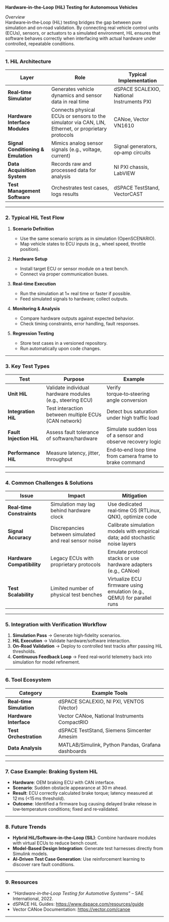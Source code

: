 **Hardware‑in-the‑Loop (HiL) Testing for Autonomous Vehicles**

*Overview*  
Hardware‑in‑the‑Loop (HiL) testing bridges the gap between pure simulation and on‑road validation. By connecting real vehicle control units (ECUs), sensors, or actuators to a simulated environment, HiL ensures that software behaves correctly when interfacing with actual hardware under controlled, repeatable conditions.

---

### 1. HiL Architecture

| Layer | Role | Typical Implementation |
|-------|------|------------------------|
| **Real‑time Simulator** | Generates vehicle dynamics and sensor data in real time | dSPACE SCALEXIO, National Instruments PXI |
| **Hardware Interface Modules** | Connects physical ECUs or sensors to the simulator via CAN, LIN, Ethernet, or proprietary protocols | CANoe, Vector VN1610 |
| **Signal Conditioning & Emulation** | Mimics analog sensor signals (e.g., voltage, current) | Signal generators, op‑amp circuits |
| **Data Acquisition System** | Records raw and processed data for analysis | NI PXI chassis, LabVIEW |
| **Test Management Software** | Orchestrates test cases, logs results | dSPACE TestStand, VectorCAST |

---

### 2. Typical HiL Test Flow

1. **Scenario Definition**  
   - Use the same scenario scripts as in simulation (OpenSCENARIO).
   - Map vehicle states to ECU inputs (e.g., wheel speed, throttle position).

2. **Hardware Setup**  
   - Install target ECU or sensor module on a test bench.
   - Connect via proper communication buses.

3. **Real‑time Execution**  
   - Run the simulation at 1× real time or faster if possible.
   - Feed simulated signals to hardware; collect outputs.

4. **Monitoring & Analysis**  
   - Compare hardware outputs against expected behavior.
   - Check timing constraints, error handling, fault responses.

5. **Regression Testing**  
   - Store test cases in a versioned repository.
   - Run automatically upon code changes.

---

### 3. Key Test Types

| Test | Purpose | Example |
|------|---------|--------|
| **Unit HiL** | Validate individual hardware modules (e.g., steering ECU) | Verify torque‑to‑steering angle conversion |
| **Integration HiL** | Test interaction between multiple ECUs (CAN network) | Detect bus saturation under high traffic load |
| **Fault Injection HiL** | Assess fault tolerance of software/hardware | Simulate sudden loss of a sensor and observe recovery logic |
| **Performance HiL** | Measure latency, jitter, throughput | End‑to‑end loop time from camera frame to brake command |

---

### 4. Common Challenges & Solutions

| Issue | Impact | Mitigation |
|-------|--------|------------|
| **Real‑time Constraints** | Simulation may lag behind hardware clock | Use dedicated real‑time OS (RTLinux, QNX), optimize code |
| **Signal Accuracy** | Discrepancies between simulated and real sensor noise | Calibrate simulation models with empirical data; add stochastic noise layers |
| **Hardware Compatibility** | Legacy ECUs with proprietary protocols | Emulate protocol stacks or use hardware adapters (e.g., CANoe) |
| **Test Scalability** | Limited number of physical test benches | Virtualize ECU firmware using emulation (e.g., QEMU) for parallel runs |

---

### 5. Integration with Verification Workflow

1. **Simulation Pass** → Generate high‑fidelity scenarios.
2. **HiL Execution** → Validate hardware/software interaction.
3. **On‑Road Validation** → Deploy to controlled test tracks after passing HiL thresholds.
4. **Continuous Feedback Loop** → Feed real‑world telemetry back into simulation for model refinement.

---

### 6. Tool Ecosystem

| Category | Example Tools |
|----------|---------------|
| **Real‑time Simulation** | dSPACE SCALEXIO, NI PXI, VENTOS (Vector) |
| **Hardware Interface** | Vector CANoe, National Instruments CompactRIO |
| **Test Orchestration** | dSPACE TestStand, Siemens Simcenter Amesim |
| **Data Analysis** | MATLAB/Simulink, Python Pandas, Grafana dashboards |

---

### 7. Case Example: Braking System HiL

- **Hardware**: OEM braking ECU with CAN interface.
- **Scenario**: Sudden obstacle appearance at 30 m ahead.
- **Result**: ECU correctly calculated brake torque; latency measured at 12 ms (<15 ms threshold).
- **Outcome**: Identified a firmware bug causing delayed brake release in low‑temperature conditions; fixed and re‑validated.

---

### 8. Future Trends

- **Hybrid HiL/Software‑in‑the‑Loop (SIL)**: Combine hardware modules with virtual ECUs to reduce bench count.
- **Model‑Based Design Integration**: Generate test harnesses directly from Simulink models.
- **AI‑Driven Test Case Generation**: Use reinforcement learning to discover rare fault conditions.

---

### 9. Resources

- *“Hardware‑in‑the‑Loop Testing for Automotive Systems”* – SAE International, 2022.
- dSPACE HiL Guides: <https://www.dspace.com/resources/guide>
- Vector CANoe Documentation: <https://vector.com/canoe>

---  
